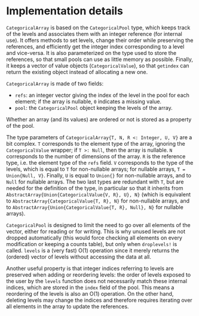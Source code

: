# Implementation details

`CategoricalArray` is based on the `CategoricalPool` type, which keeps track of the levels and associates them with an integer reference (for internal use). It offers methods to set levels, change their order while preserving the references, and efficiently get the integer index corresponding to a level and vice-versa. It is also parameterized on the type used to store the references, so that small pools can use as little memory as possible. Finally, it keeps a vector of value objects (`CategoricalValue`), so that `getindex` can return the existing object instead of allocating a new one.

`CategoricalArray` is made of two fields:

- `refs`: an integer vector giving the index of the level in the pool for each element; if the array is nullable, `0` indicates a missing value.
- `pool`: the `CategoricalPool` object keeping the levels of the array.

Whether an array (and its values) are ordered or not is stored as a property of the pool.

The type parameters of `CategoricalArray{T, N, R <: Integer, U, V}` are a bit complex. `T` corresponds to the element type of the array, ignoring the `CategoricalValue` wrapper; if `T >: Null`, then the array is nullable. `N` corresponds to the number of dimensions of the array. `R` is the reference type, i.e. the element type of the `refs` field. `V` corresponds to the type of the levels, which is equal to `T` for non-nullable arrays; for nullable arrays, `T = Union{Null, V}`. Finally, `U` is equal to `Union{}` for non-nullable arrays, and to `Null` for nullable arrays. The two last types are redundant with `T`, but are needed for the definition of the type, in particular so that it inherits from `AbstractArray{Union{CategoricalValue{V, R}, U}, N}` (which is equivalent to `AbstractArray{CategoricalValue{T, R}, N}` for non-nullable arrays, and to `AbstractArray{Union{CategoricalValue{T, R}, Null}, N}` for nullable arrays).

`CategoricalPool` is designed to limit the need to go over all elements of the vector, either for reading or for writing. This is why unused levels are not dropped automatically (this would force checking all elements on every modification or keeping a counts table), but only when `droplevels!` is called. `levels` is a (very fast) O(1) operation since it merely returns the (ordered) vector of levels without accessing the data at all.

Another useful property is that integer indices referring to levels are preserved when adding or reordering levels: the order of levels exposed to the user by the `levels` function does not necessarily match these internal indices, which are stored in the `index` field of the pool. This means a reordering of the levels is also an O(1) operation. On the other hand, deleting levels may change the indices and therefore requires iterating over all elements in the array to update the references.
